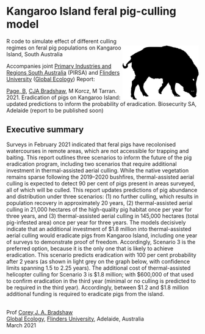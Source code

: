 # Kangaroo Island feral pig-culling model

<img align="right" src="pig.png" alt="feral pig" width="200" style="margin-top: 20px">

R code to simulate effect of different culling regimes on feral pig populations on Kangaroo Island, South Australia

Accompanies joint <a href="https://www.pir.sa.gov.au">Primary Industries and Regions South Australia</a> (PIRSA) and <a href="https://www.flinders.edu.au">Flinders University</a> (<a href="http://globalecologyflinders.com">Global Ecology</a>) Report:

<a href="mailto:bradley.page@sa.gov.au">Page, B<a/>, <a href="mailto:corey.bradshaw@flinders.edu.au">CJA Bradshaw</a>, M Korcz, M Tarran. 2021. Eradication of pigs on Kangaroo Island: updated predictions to inform the probability of eradication. Biosecurity SA, Adelaide (report to be published soon)
  
## Executive summary
Surveys in February 2021 indicated that feral pigs have recolonised watercourses in remote areas, which are not accessible for trapping and baiting. This report outlines three scenarios to inform the future of the pig eradication program, including two scenarios that require additional investment in thermal-assisted aerial culling. While the native vegetation remains sparse following the 2019–2020 bushfires, thermal-assisted aerial culling is expected to detect 90 per cent of pigs present in areas surveyed, all of which will be culled. This report updates predictions of pig abundance and distribution under three scenarios: (1) no further culling, which results in population recovery in approximately 20 years, (2) thermal-assisted aerial culling in 21,000 hectares of the high-quality pig habitat once per year for three years, and (3) thermal-assisted aerial culling in 145,000 hectares (total pig-infested area) once per year for three years. The models decisively indicate that an additional investment of $1.8 million into thermal-assisted aerial culling would eradicate pigs from Kangaroo Island, including one year of surveys to demonstrate proof of freedom. Accordingly, Scenario 3 is the preferred option, because it is the only one that is likely to achieve eradication. This scenario predicts eradication with 100 per cent probability after 2 years (as shown in light grey on the graph below, with confidence limits spanning 1.5 to 2.25 years). The additional cost of thermal-assisted helicopter culling for Scenario 3 is $1.8 million; with $600,000 of that used to confirm eradication in the third year (minimal or no culling is predicted to be required in the third year). Accordingly, between $1.2 and $1.8 million additional funding is required to eradicate pigs from the island.
  
<br>
Prof <a href="http://scholar.google.com.au/citations?sortby=pubdate&hl=en&user=1sO0O3wAAAAJ&view_op=list_works">Corey J. A. Bradshaw</a> <br>
<a href="http://globalecologyflinders.com" target="_blank">Global Ecology</a>, <a href="http://flinders.edu.au" target="_blank">Flinders University</a>, Adelaide, Australia <br>
March 2021 <br>
